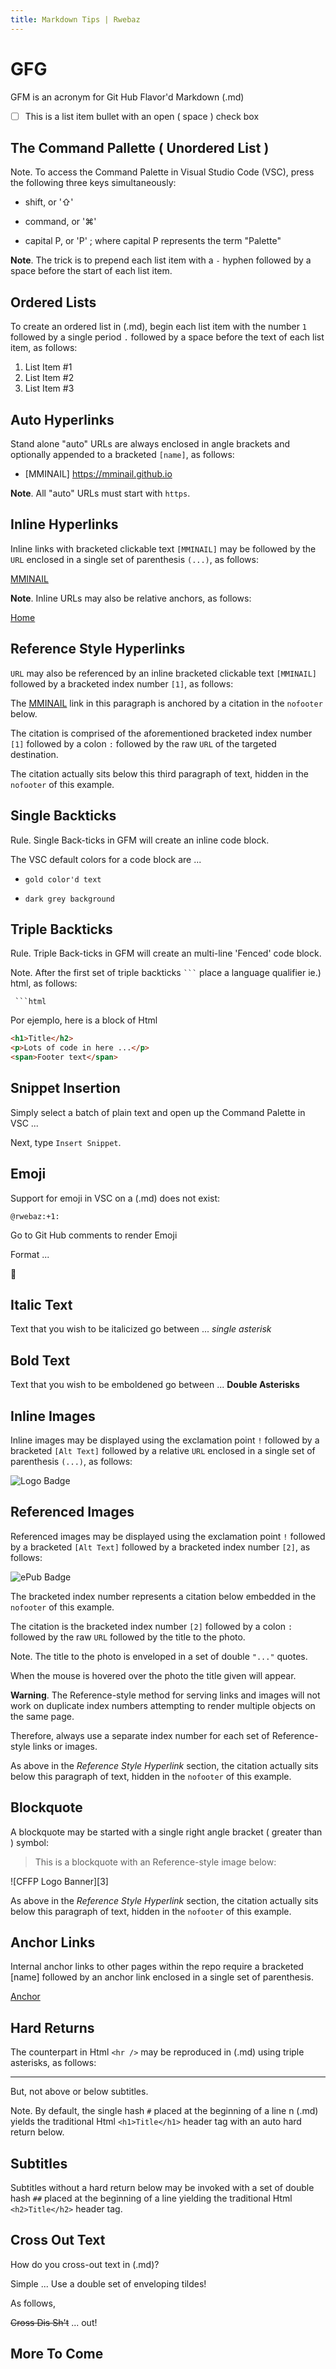 ```yaml
---
title: Markdown Tips | Rwebaz
---
```

# GFG

GFM is an acronym for Git Hub Flavor'd Markdown (.md)

- [ ] This is a list item bullet with an open ( space ) check box

## The Command Pallette ( Unordered List )

Note. To access the Command Palette in Visual Studio Code (VSC), press the following three keys simultaneously:

- shift, or '⇧'

- command, or '⌘'

- capital P, or 'P' ; where capital P represents the term "Palette"

**Note**. The trick is to prepend each list item with a `-` hyphen followed by a space before the start of each list item.

## Ordered Lists

To create an ordered list in (.md), begin each list item with the number `1` followed by a single period `.` followed by a space before the text of each list item, as follows:

1. List Item \#1
1. List Item \#2
1. List Item \#3

## Auto Hyperlinks

Stand alone "auto" URLs are always enclosed in angle brackets and optionally appended to a bracketed `[name]`, as follows:

- [MMINAIL] <https://mminail.github.io>

**Note**. All "auto" URLs must start with `https`.

## Inline Hyperlinks

Inline links with bracketed clickable text `[MMINAIL]` may be followed by the `URL` enclosed in a single set of parenthesis `(...)`, as follows:

[MMINAIL](https://mminail.github.io)

**Note**. Inline URLs may also be relative anchors, as follows:

[Home](/index.html)

## Reference Style Hyperlinks

`URL` may also be referenced by an inline bracketed clickable text `[MMINAIL]` followed by a bracketed index number `[1]`, as follows:

The [MMINAIL][1] link in this paragraph is anchored by a citation in the `nofooter` below.

The citation is comprised of the aforementioned bracketed index number `[1]` followed by a colon `:` followed by the raw `URL` of the targeted destination.

The citation actually sits below this third paragraph of text, hidden in the `nofooter` of this example.

[1]:https://mminail.github.io

## Single Backticks

Rule. Single Back-ticks in GFM will create an inline code block.

The VSC default colors for a code block are ...

- `gold color'd text`

- `dark grey background`

## Triple Backticks

Rule. Triple Back-ticks in GFM will create an multi-line 'Fenced' code block.

Note. After the first set of triple backticks ` ``` ` place a language qualifier ie.) html, as follows:

` ```html`

Por ejemplo, here is a block of Html

```html
<h1>Title</h2>
<p>Lots of code in here ...</p>
<span>Footer text</span>
```

## Snippet Insertion

Simply select a batch of plain text and open up the Command Palette in VSC ...

Next, type `Insert Snippet`.

## Emoji

Support for emoji in VSC on a (.md) does not exist:

`@rwebaz:+1:`

Go to Git Hub comments to render Emoji

Format ...

:musical_note:

## Italic Text

Text that you wish to be italicized go between ... *single asterisk*

## Bold Text

Text that you wish to be emboldened go between ... **Double Asterisks**

## Inline Images

Inline images may be displayed using the exclamation point `!` followed by a bracketed `[Alt Text]` followed by a relative `URL` enclosed in a single set of parenthesis `(...)`, as follows:

![Logo Badge](/..ico/ms-icon-70x70.png)

## Referenced Images

Referenced images may be displayed using the exclamation point `!` followed by a bracketed `[Alt Text]` followed by a bracketed index number `[2]`, as follows:

![ePub Badge][2]

The bracketed index number represents a citation below embedded in the `nofooter` of this example.

The citation is the bracketed index number `[2]` followed by a colon `:` followed by the raw `URL` followed by the title to the photo.

Note. The title to the photo is enveloped in a set of double `"..."` quotes.

When the mouse is hovered over the photo the title given will appear.

**Warning**. The Reference-style method for serving links and images will not work on duplicate index numbers attempting to render multiple objects on the same page.

Therefore, always use a separate index number for each set of Reference-style links or images.

As above in the *Reference Style Hyperlink* section, the citation actually sits below this paragraph of text, hidden in the `nofooter` of this example.

[2]:
https://mminail.github.io/images/png/dot-epub-button-62-x-20.png
"The Official Logo Badge of ePub"

## Blockquote

A blockquote may be started with a single right angle bracket ( greater than ) symbol:

>This is a blockquote with an Reference-style image below:

![CFFP Logo Banner][3]

As above in the *Reference Style Hyperlink* section, the citation actually sits below this paragraph of text, hidden in the `nofooter` of this example.

[2]:
https://rwebaz.github.io/carbon-free-footprint-project/images/svg/ghp-git-hub-pages-medmjorg-carbon-free-footprint-project-flammarion-got-tree-final-banner-1200-x-230.svg
"The Official CFFP Logo Banner"

## Anchor Links

Internal anchor links to other pages within the repo require a bracketed [name] followed by an anchor link enclosed in a single set of parenthesis.

[Anchor](../Angular/liquid-angular)

## Hard Returns

The counterpart in Html `<hr />` may be reproduced in (.md) using triple asterisks, as follows:

***

But, not above or below subtitles.

Note. By default, the single hash `#` placed at the beginning of a line n (.md) yields the traditional Html `<h1>Title</h1>` header tag with an auto hard return below.

## Subtitles

Subtitles without a hard return below may be invoked with a set of double hash `##` placed at the beginning of a line yielding the traditional Html `<h2>Title</h2>` header tag.

## Cross Out Text

How do you cross-out text in (.md)?

Simple ... Use a double set of enveloping tildes!

As follows,

~~Cross Dis Sh't~~ ... out!

## More To Come
